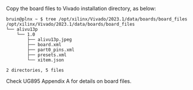Copy the board files to Vivado installation directory, as below:

```
bruin@plnx ~ $ tree /opt/xilinx/Vivado/2023.1/data/boards/board_files
/opt/xilinx/Vivado/2023.1/data/boards/board_files
└── alivu13p
    └── 1.0
        ├── alivu13p.jpeg
        ├── board.xml
        ├── part0_pins.xml
        ├── presets.xml
        └── xitem.json

2 directories, 5 files
```

Check UG895 Appendix A for details on board files.
